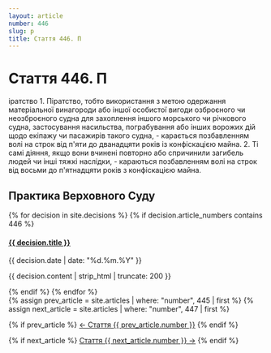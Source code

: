 ```yaml
---
layout: article
number: 446
slug: p
title: Стаття 446. П
---
```


# Стаття 446. П

іратство 1. Піратство, тобто використання з метою одержання матеріальної винагороди або іншої особистої вигоди озброєного чи неозброєного судна для захоплення іншого морського чи річкового судна, застосування насильства, пограбування або інших ворожих дій щодо екіпажу чи пасажирів такого судна, - карається позбавленням волі на строк від п'яти до дванадцяти років із конфіскацією майна. 2. Ті самі діяння, якщо вони вчинені повторно або спричинили загибель людей чи інші тяжкі наслідки, - караються позбавленням волі на строк від восьми до п'ятнадцяти років з конфіскацією майна.

## Практика Верховного Суду

<div class="decisions-container">
{% for decision in site.decisions %}
  {% if decision.article_numbers contains 446 %}
    <div class="decision-item">
      <h4><a href="{{ decision.url }}">{{ decision.title }}</a></h4>
      <p class="decision-date">{{ decision.date | date: "%d.%m.%Y" }}</p>
      <p class="decision-excerpt">{{ decision.content | strip_html | truncate: 200 }}</p>
    </div>
  {% endif %}
{% endfor %}
</div>

<div class="article-navigation">
  {% assign prev_article = site.articles | where: "number", 445 | first %}
  {% assign next_article = site.articles | where: "number", 447 | first %}
  
  {% if prev_article %}
    <a href="{{ prev_article.url }}" class="prev-article">← Стаття {{ prev_article.number }}</a>
  {% endif %}
  
  {% if next_article %}
    <a href="{{ next_article.url }}" class="next-article">Стаття {{ next_article.number }} →</a>
  {% endif %}
</div>
